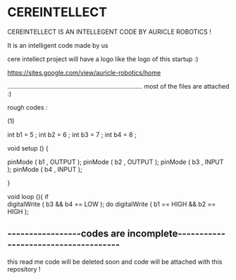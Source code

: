 # CEREINTELLECT
CEREINTELLECT IS AN INTELLEGENT CODE BY AURICLE ROBOTICS  !

It is an intelligent code made by us 

cere intellect project will have a logo like the logo of this startup :)


https://sites.google.com/view/auricle-robotics/home

............................................................................
most of the files are attached :)

rough codes :

(1) 



int b1 = 5  ;
int b2 = 6  ;
int b3 = 7  ;
int b4 = 8  ;

void setup ()  {

pinMode ( b1 , OUTPUT );
pinMode ( b2 , OUTPUT );
pinMode ( b3 , INPUT  );
pinMode ( b4 , INPUT );

}

void loop (){
if  
digitalWrite ( b3 && b4 == LOW );
do 
digitalWrite ( b1 == HIGH && b2 == HIGH );

-----------------codes are incomplete-------------------------------------
---------------------------------------------------------------------------------
this read me code will be deleted soon and code will be attached with this repository !


















